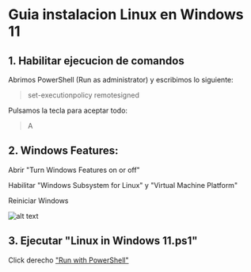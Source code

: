 # Guia instalacion Linux en Windows 11
## 1. Habilitar ejecucion de comandos

Abrimos PowerShell (Run as administrator) y escribimos lo siguiente:
>set-executionpolicy remotesigned

Pulsamos la tecla para aceptar todo:
>A


## 2. Windows Features:

Abrir "Turn Windows Features on or off"

Habilitar "Windows Subsystem for Linux" y "Virtual Machine Platform"

Reiniciar Windows

![alt text](https://github.com/ibaicolegio/FStudenVitoria/blob/main/1.Linux%20in%20Windows%2011/Windows%20Features.png)


## 3. Ejecutar "Linux in Windows 11.ps1"

Click derecho ["Run with PowerShell"](https://github.com/ibaicolegio/FStudenVitoria/blob/main/1.Linux%20in%20Windows%2011/Linux%20in%20Windows%2011.ps1)


